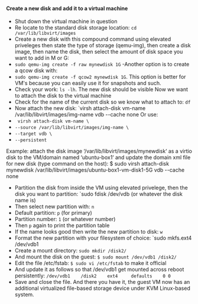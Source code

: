 #### Create a new disk and add it to a virtual machine 
- Shut down the virtual machine in question
- Re locate to the standard disk storage location: `cd /var/lib/libvirt/images`
- Create a new disk with this compound command using elevated priveleges then state the type of storage (qemu-img), then create a disk image, then name the disk, then select the amount of disk space you want to add in M or G:
- `sudo qemu-img create -f raw mynewdisk 1G`
-Another option is to create a qcow disk with: 
- `sudo qemu-img create -f qcow2 mynewdisk 1G`. This option is better for VM's because you can easily use it for snapshots and such.
- Check your work: `ls -lh`. The new disk should be visible
Now we want to attach the disk to the virtual machine
- Check for the name of the current disk so we know what to attach to: `df`
- Now attach the new disk: `virsh attach-disk vm-name /var/lib/libvirt/images/img-name vdb --cache none
Or use: 
- ` virsh attach-disk vm-name \`
- `--source /var/lib/libvirt/images/img-name \`
- `--target vdb \`
- `--persistent`

Example: attach the disk image ‘/var/lib/libvirt/images/mynewdisk‘ as a virtio disk to the VM/domain named ‘ubuntu-box1‘ and update the domain xml file for new disk (type command on the host):
$ sudo virsh attach-disk mynewdisk /var/lib/libvirt/images/ubuntu-box1-vm-disk1-5G vdb --cache none

- Partition the disk from inside the VM using elevated privelege, then the disk you want to partition: `sudo fdisk /dev/vdb (or whatever the disk name is)
- Then select new partition with: `n`
- Default partition: `p` (for primary)
- Partition number: `1` (or whatever number)
- Then `p` again to print the partition table
- If the name looks good then write the new partition to disk: `w`
- Format the new partition with your filesystem of choice: `sudo mkfs.ext4 /dev/vdb1
- Create a mount directory: `sudo mkdir /disk2/`
- And mount the disk on the guest: `$ sudo mount /dev/vdb1 /disk2/`
- Edit the file /etc/fstab: `$ sudo vi /etc/fstab` to make it official
- And update it as follows so that /dev/vdb1 get mounted across reboot persistently: `/dev/vdb1    /disk2    ext4     defaults    0 0`
- Save and close the file. And there you have it, the guest VM now has an additional virtualized file-based storage device under KVM Linux-based system.
